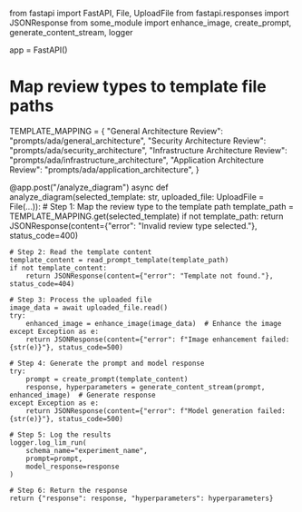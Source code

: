 from fastapi import FastAPI, File, UploadFile
from fastapi.responses import JSONResponse
from some_module import enhance_image, create_prompt, generate_content_stream, logger

app = FastAPI()

# Map review types to template file paths
TEMPLATE_MAPPING = {
    "General Architecture Review": "prompts/ada/general_architecture",
    "Security Architecture Review": "prompts/ada/security_architecture",
    "Infrastructure Architecture Review": "prompts/ada/infrastructure_architecture",
    "Application Architecture Review": "prompts/ada/application_architecture",
}

@app.post("/analyze_diagram")
async def analyze_diagram(selected_template: str, uploaded_file: UploadFile = File(...)):
    # Step 1: Map the review type to the template path
    template_path = TEMPLATE_MAPPING.get(selected_template)
    if not template_path:
        return JSONResponse(content={"error": "Invalid review type selected."}, status_code=400)

    # Step 2: Read the template content
    template_content = read_prompt_template(template_path)
    if not template_content:
        return JSONResponse(content={"error": "Template not found."}, status_code=404)

    # Step 3: Process the uploaded file
    image_data = await uploaded_file.read()
    try:
        enhanced_image = enhance_image(image_data)  # Enhance the image
    except Exception as e:
        return JSONResponse(content={"error": f"Image enhancement failed: {str(e)}"}, status_code=500)

    # Step 4: Generate the prompt and model response
    try:
        prompt = create_prompt(template_content)
        response, hyperparameters = generate_content_stream(prompt, enhanced_image)  # Generate response
    except Exception as e:
        return JSONResponse(content={"error": f"Model generation failed: {str(e)}"}, status_code=500)

    # Step 5: Log the results
    logger.log_lim_run(
        schema_name="experiment_name",
        prompt=prompt,
        model_response=response
    )

    # Step 6: Return the response
    return {"response": response, "hyperparameters": hyperparameters}
